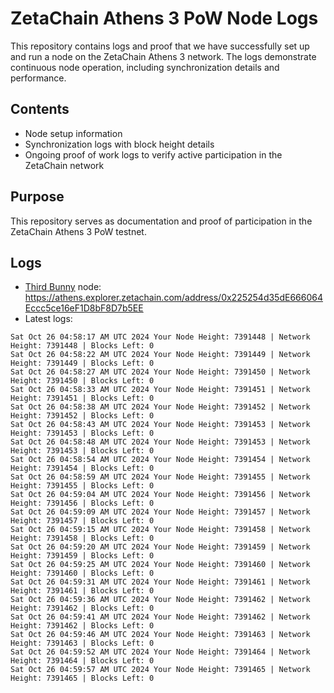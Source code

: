 # ZetaChain Athens 3 PoW Node Logs
This repository contains logs and proof that we have successfully set up and run a node on the ZetaChain Athens 3 network. The logs demonstrate continuous node operation, including synchronization details and performance.

## Contents
- Node setup information
- Synchronization logs with block height details
- Ongoing proof of work logs to verify active participation in the ZetaChain network

## Purpose
This repository serves as documentation and proof of participation in the ZetaChain Athens 3 PoW testnet.

## Logs

- [Third Bunny](https://thirdbunny.xyz/) node: https://athens.explorer.zetachain.com/address/0x225254d35dE666064Eccc5ce16eF1D8bF8D7b5EE
- Latest logs:
```
Sat Oct 26 04:58:17 AM UTC 2024 Your Node Height: 7391448 | Network Height: 7391448 | Blocks Left: 0
Sat Oct 26 04:58:22 AM UTC 2024 Your Node Height: 7391449 | Network Height: 7391449 | Blocks Left: 0
Sat Oct 26 04:58:27 AM UTC 2024 Your Node Height: 7391450 | Network Height: 7391450 | Blocks Left: 0
Sat Oct 26 04:58:33 AM UTC 2024 Your Node Height: 7391451 | Network Height: 7391451 | Blocks Left: 0
Sat Oct 26 04:58:38 AM UTC 2024 Your Node Height: 7391452 | Network Height: 7391452 | Blocks Left: 0
Sat Oct 26 04:58:43 AM UTC 2024 Your Node Height: 7391453 | Network Height: 7391453 | Blocks Left: 0
Sat Oct 26 04:58:48 AM UTC 2024 Your Node Height: 7391453 | Network Height: 7391453 | Blocks Left: 0
Sat Oct 26 04:58:54 AM UTC 2024 Your Node Height: 7391454 | Network Height: 7391454 | Blocks Left: 0
Sat Oct 26 04:58:59 AM UTC 2024 Your Node Height: 7391455 | Network Height: 7391455 | Blocks Left: 0
Sat Oct 26 04:59:04 AM UTC 2024 Your Node Height: 7391456 | Network Height: 7391456 | Blocks Left: 0
Sat Oct 26 04:59:09 AM UTC 2024 Your Node Height: 7391457 | Network Height: 7391457 | Blocks Left: 0
Sat Oct 26 04:59:15 AM UTC 2024 Your Node Height: 7391458 | Network Height: 7391458 | Blocks Left: 0
Sat Oct 26 04:59:20 AM UTC 2024 Your Node Height: 7391459 | Network Height: 7391459 | Blocks Left: 0
Sat Oct 26 04:59:25 AM UTC 2024 Your Node Height: 7391460 | Network Height: 7391460 | Blocks Left: 0
Sat Oct 26 04:59:31 AM UTC 2024 Your Node Height: 7391461 | Network Height: 7391461 | Blocks Left: 0
Sat Oct 26 04:59:36 AM UTC 2024 Your Node Height: 7391462 | Network Height: 7391462 | Blocks Left: 0
Sat Oct 26 04:59:41 AM UTC 2024 Your Node Height: 7391462 | Network Height: 7391462 | Blocks Left: 0
Sat Oct 26 04:59:46 AM UTC 2024 Your Node Height: 7391463 | Network Height: 7391463 | Blocks Left: 0
Sat Oct 26 04:59:52 AM UTC 2024 Your Node Height: 7391464 | Network Height: 7391464 | Blocks Left: 0
Sat Oct 26 04:59:57 AM UTC 2024 Your Node Height: 7391465 | Network Height: 7391465 | Blocks Left: 0
```
